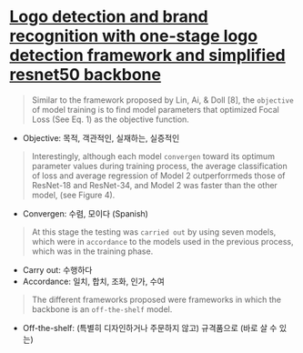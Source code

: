 # [Logo detection and brand recognition with one-stage logo detection framework and simplified resnet50 backbone](https://ieeexplore.ieee.org/document/9144794)

> Similar to the framework proposed by Lin, Ai, & Doll [8], the `objective` of model training is to find model parameters that optimized Focal Loss (See Eq. 1) as the objective function.

+ Objective: 목적, 객관적인, 실재하는, 실증적인

> Interestingly, although each model `convergen` toward its optimum parameter values during training process, the average classification of loss and average regression of Model 2 outperforrmeds those of ResNet-18 and ResNet-34, and Model 2 was faster than the other model, (see Figure 4).

+ Convergen: 수렴, 모이다 (Spanish)

> At this stage the testing was `carried out` by using seven models, which were in `accordance` to the models used in the previous process, which was in the training phase.

+ Carry out: 수행하다
+ Accordance: 일치, 합치, 조화, 인가, 수여

> The different frameworks proposed were frameworks in which the backbone is an `off-the-shelf` model.

+ Off-the-shelf: (특별히 디자인하거나 주문하지 않고) 규격품으로 (바로 살 수 있는)